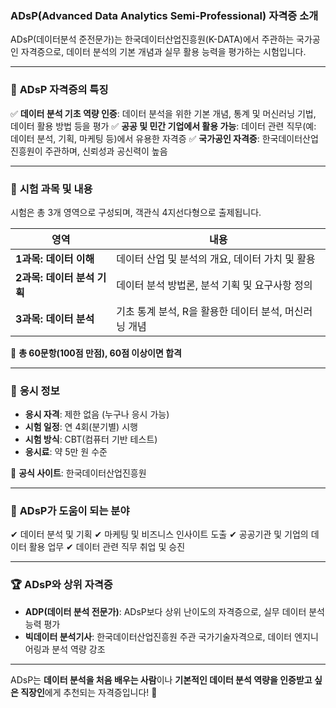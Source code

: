 ### ADsP(Advanced Data Analytics Semi-Professional) 자격증 소개

ADsP(데이터분석 준전문가)는 한국데이터산업진흥원(K-DATA)에서 주관하는 국가공인 자격증으로, 데이터 분석의 기본 개념과 실무 활용 능력을 평가하는 시험입니다.

------

### 📌 **ADsP 자격증의 특징**

✅ **데이터 분석 기초 역량 인증**: 데이터 분석을 위한 기본 개념, 통계 및 머신러닝 기법, 데이터 활용 방법 등을 평가
✅ **공공 및 민간 기업에서 활용 가능**: 데이터 관련 직무(예: 데이터 분석, 기획, 마케팅 등)에서 유용한 자격증
✅ **국가공인 자격증**: 한국데이터산업진흥원이 주관하며, 신뢰성과 공신력이 높음

------

### 📖 **시험 과목 및 내용**

시험은 총 3개 영역으로 구성되며, 객관식 4지선다형으로 출제됩니다.

| 영역                        | 내용                                                  |
| --------------------------- | ----------------------------------------------------- |
| **1과목: 데이터 이해**      | 데이터 산업 및 분석의 개요, 데이터 가치 및 활용       |
| **2과목: 데이터 분석 기획** | 데이터 분석 방법론, 분석 기획 및 요구사항 정의        |
| **3과목: 데이터 분석**      | 기초 통계 분석, R을 활용한 데이터 분석, 머신러닝 개념 |

📌 **총 60문항(100점 만점), 60점 이상이면 합격**

------

### 🎯 **응시 정보**

- **응시 자격**: 제한 없음 (누구나 응시 가능)
- **시험 일정**: 연 4회(분기별) 시행
- **시험 방식**: CBT(컴퓨터 기반 테스트)
- **응시료**: 약 5만 원 수준

📌 **공식 사이트**: 한국데이터산업진흥원

------

### 📌 **ADsP가 도움이 되는 분야**

✔ 데이터 분석 및 기획
✔ 마케팅 및 비즈니스 인사이트 도출
✔ 공공기관 및 기업의 데이터 활용 업무
✔ 데이터 관련 직무 취업 및 승진

------

### 🏆 **ADsP와 상위 자격증**

- **ADP(데이터 분석 전문가)**: ADsP보다 상위 난이도의 자격증으로, 실무 데이터 분석 능력 평가
- **빅데이터 분석기사**: 한국데이터산업진흥원 주관 국가기술자격으로, 데이터 엔지니어링과 분석 역량 강조

------

ADsP는 **데이터 분석을 처음 배우는 사람**이나 **기본적인 데이터 분석 역량을 인증받고 싶은 직장인**에게 추천되는 자격증입니다! 🚀
